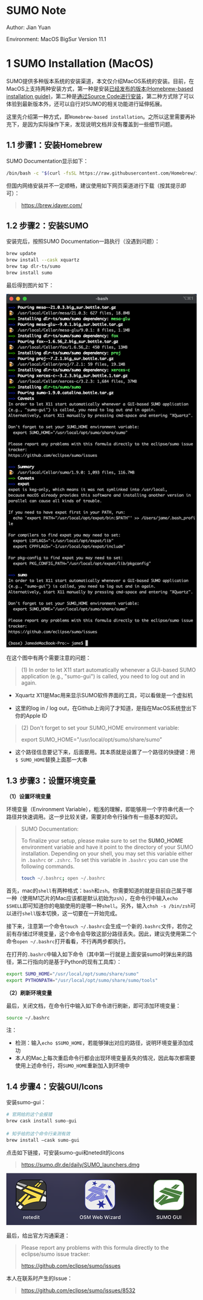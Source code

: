 # SUMO Note

Author: Jian Yuan

Environment: MacOS BigSur Version 11.1

# 1 SUMO Installation (MacOS)

SUMO提供多种版本系统的安装渠道，本文仅介绍MacOS系统的安装。目前，在MacOS上支持两种安装方式，第一种是安装[已经发布的版本(Homebrew-based installation guide)](https://sumo.dlr.de/docs/Installing/index.html#macos)，第二种是[通过Source Code进行安装](https://sumo.dlr.de/docs/Installing/MacOS_Build.html)，第二种方式除了可以体验到最新版本外，还可以自行对SUMO的相关功能进行延伸拓展。

这里先介绍第一种方式，即`Homebrew-based installation`。之所以这里需要再补充下，是因为实际操作下来，发现说明文档并没有覆盖到一些细节问题。

## 1.1 **步骤1**：安装Homebrew

SUMO Documentation显示如下：

```bash
/bin/bash -c "$(curl -fsSL https://raw.githubusercontent.com/Homebrew/install/master/install.sh)"
```

但国内网络安装并不一定顺畅，建议使用如下网页渠道进行下载（按其提示即可）：

> https://brew.idayer.com/



## 1.2 **步骤2**：安装SUMO

安装完后，按照SUMO Documentation一路执行（没遇到问题）：

```bash
brew update
brew install --cask xquartz
brew tap dlr-ts/sumo
brew install sumo
```

最后得到图片如下：

![sumo installation](images/installation.png)

在这个图中有两个需要注意的问题：

> (1) In order to let X11 start automatically whenever a GUI-based SUMO application (e.g., "sumo-gui") is called, you need to log out and in again. 

- Xquartz X11是Mac用来显示SUMO软件界面的工具，可以看做是一个虚拟机

- 这里的log in / log out，在Github上询问了才知道，是指在MacOS系统登出下你的Apple ID

> (2) Don't forget to set your SUMO_HOME environment variable: 
>
> export SUMO_HOME="/usr/local/opt/sumo/share/sumo”

- 这个路径信息要记下来，后面要用。其本质就是设置了一个路径的快捷键：用`$ SUMO_HOME`替换上面那一大串

## 1.3 **步骤3**：设置环境变量

**（1）设置环境变量**

环境变量（Environment Variable），粗浅的理解，即能够用一个字符串代表一个路径并快速调用。这一步比较关键，需要对命令行操作有一些基本的知识。

> SUMO Documentation: 
>
> To finalize your setup, please make sure to set the **SUMO_HOME** environment variable and have it point to the directory of your SUMO installation. Depending on your shell, you may set this variable either in `.bashrc` or `.zshrc`. To set this variable in `.bashrc` you can use the following commands.
>
> ```bash
> touch ~/.bashrc; open ~/.bashrc
> ```

首先，mac的`shell`有两种格式：`bash`和`zsh`。你需要知道的就是目前自己属于哪一种（使用M1芯片的Mac应该都是默认初始为`zsh`），在命令行中输入`echo $SHELL`即可知道你的电脑使用的是哪一种`shell`。另外，输入`chsh -s /bin/zsh`可以进行`shell`版本切换，这一切要在一开始完成。

接下来，注意第一个命令`touch ~/.bashrc`会生成一个新的`.bashrc`文件，若你之前有存储过环境变量，这个命令会导致这部分路径丢失。因此，建议先使用第二个命令`open ~/.bashrc`打开看看，不行再两步都执行。

在打开的`.bashrc`中输入如下命令（其中第一行就是上面安装sumo时弹出来的路径，第二行指向的是基于Python的现有工具库）：

```bash
export SUMO_HOME="/usr/local/opt/sumo/share/sumo"
export PYTHONPATH="/usr/local/opt/sumo/share/sumo/tools"
```

**（2）刷新环境变量**

最后，关闭文档，在命令行中输入如下命令进行刷新，即可添加环境变量：

```bash
source ~/.bashrc
```

注：

- 检测：输入`echo $SUMO_HOME`，若能够弹出对应的路径，说明环境变量添加成功
- 本人的Mac上每次重启命令行都会出现环境变量丢失的情况，因此每次都需要使用上述命令行，将`SUMO_HOME`重新加入到环境中



## 1.4 步骤4：安装GUI/Icons

安装sumo-gui：

```bash
# 官网给的这个会报错
brew cask install sumo-gui

# 知乎给的这个命令行亲测有效
brew install —cask sumo-gui
```

点击如下链接，可安装sumo-gui和netedit的icons

> https://sumo.dlr.de/daily/SUMO_launchers.dmg

![sumo_launchers](images/sumo_launchers.png)

最后，给出官方沟通渠道：

> Please report any problems with this formula directly to the eclipse/sumo issue tracker:
>
> https://github.com/eclipse/sumo/issues

本人在联系时产生的Issue：

> https://github.com/eclipse/sumo/issues/8532

